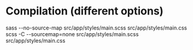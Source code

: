 # Compilation (different options)

sass --no-source-map src/app/styles/main.scss src/app/styles/main.css
scss -C --sourcemap=none src/app/styles/main.scss src/app/styles/main.css
